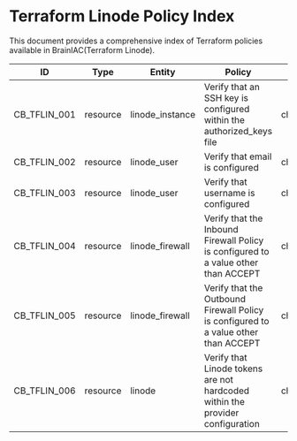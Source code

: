 # Terraform Linode Policy Index


This document provides a comprehensive index of Terraform policies available in BrainIAC(Terraform Linode).


| ID | Type | Entity | Policy | Resource |
| --- | --- | --- | --- | --- |
| CB_TFLIN_001 | resource | linode_instance | Verify that an SSH key is configured within the authorized_keys file | checker/terraform/rules/lin/linode_instance_ssh_key_authorized.rego |
| CB_TFLIN_002 | resource | linode_user | Verify that email is configured | checker/terraform/rules/lin/linode_user_email_set.rego |
| CB_TFLIN_003 | resource | linode_user | Verify that username is configured | checker/terraform/rules/lin/linode_user_username_set.rego |
| CB_TFLIN_004 | resource | linode_firewall | Verify that the Inbound Firewall Policy is configured to a value other than ACCEPT | checker/terraform/rules/lin/linode_firewall_inbound_not_set_accept.rego |
| CB_TFLIN_005 | resource | linode_firewall | Verify that the Outbound Firewall Policy is configured to a value other than ACCEPT | checker/terraform/rules/lin/linode_firewall_outbound_not_set_accept.rego |
| CB_TFLIN_006 | resource | linode | Verify that Linode tokens are not hardcoded within the provider configuration | checker/terraform/rules/lin/linode_provider_no_hardcoded.rego |